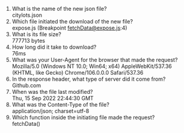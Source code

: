 1. What is the name of the new json file?\
citylots.json
2. Which file initiated the download of the new file?\
expose.js (Breakpoint fetchData@expose.js:4)
3. What is its file size?\
777713 bytes
4. How long did it take to download?\
76ms
5. What was your User-Agent for the browser that made the request?\
Mozilla/5.0 (Windows NT 10.0; Win64; x64) AppleWebKit/537.36 (KHTML, like Gecko) Chrome/106.0.0.0 Safari/537.36
6. In the response header, what type of server did it come from?\
Github.com
7. When was the file last modified?\
Thu, 15 Sep 2022 22:44:30 GMT
8. What was the Content-Type of the file?\
application/json; charset=utf-8
9. Which function inside the initiating file made the request?\
fetchData()